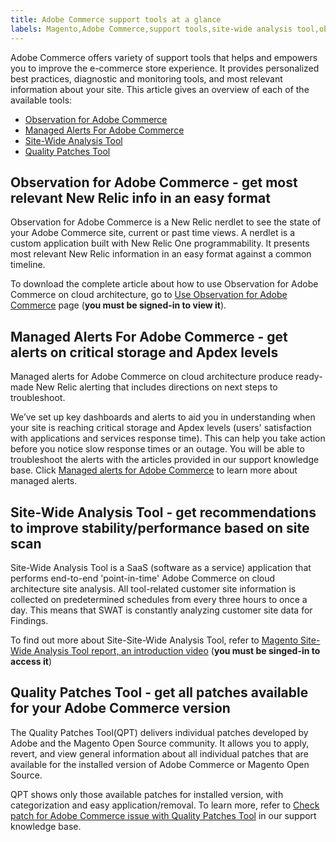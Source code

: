 ```yaml
---
title: Adobe Commerce support tools at a glance
labels: Magento,Adobe Commerce,support tools,site-wide analysis tool,observation for Adobe Commerce,QPT,managed alerts
---
```


Adobe Commerce offers variety of support tools that helps and empowers you to improve the e-commerce store experience.
It provides personalized best practices, diagnostic and monitoring tools, and most relevant information about your site.
This article gives an overview of each of the available tools:

* [Observation for Adobe Commerce](#observation-for-adobe-commerce)
* [Managed Alerts For Adobe Commerce](#managed-alerts-for-adobe-commerce)
* [Site-Wide Analysis Tool](#site-wide-analysis-tool)
* [Quality Patches Tool](#quality-patches-tool)

<h2 id="observation-for-adobe-commerce">Observation for Adobe Commerce - get most relevant New Relic info in an easy format</h2>

Observation for Adobe Commerce is a New Relic nerdlet to see the state of your Adobe Commerce site, current or past time views. A nerdlet is a custom application built with New Relic One programmability. It presents most relevant New Relic information in an easy format against a common timeline.

To download the complete article about how to use Observation for Adobe Commerce on cloud architecture, go to [Use Observation for Adobe Commerce](https://support.magento.com/hc/en-us/articles/4402379845901-Use-Observation-for-Adobe-Commerce) page (**you must be signed-in to view it**).  

<h2 id="managed-alerts-for-adobe-commerce">Managed Alerts For Adobe Commerce - get alerts on critical storage and Apdex levels </h2>

Managed alerts for Adobe Commerce on cloud architecture produce ready-made New Relic alerting that includes directions on next steps to troubleshoot.

We’ve set up key dashboards and alerts to aid you in understanding when your site is reaching critical storage and Apdex levels (users' satisfaction with applications and services response time). This can help you take action before you notice slow response times or an outage. You will be able to troubleshoot the alerts with the articles provided in our support knowledge base. Click [Managed alerts for Adobe Commerce](https://support.magento.com/hc/en-us/articles/360045806832-Managed-alerts-for-Magento-Commerce) to learn more about managed alerts.


<h2 id="site-wide-analysis-tool">Site-Wide Analysis Tool - get recommendations to improve stability/performance based on site scan</h2>

Site-Wide Analysis Tool is a SaaS (software as a service) application that performs end-to-end 'point-in-time' Adobe Commerce on cloud architecture site analysis. All tool-related customer site information is collected on predetermined schedules from every three hours to once a day. This means that SWAT is constantly analyzing customer site data for Findings.

To find out more about Site-Site-Wide Analysis Tool, refer to [Magento Site-Wide Analysis Tool report, an introduction video](https://support.magento.com/hc/en-us/articles/360048980691-Magento-Site-Wide-Analysis-Tool-report-an-introduction-video) (**you must be singed-in to access it**)

<h2 id="quality-patches-tool">Quality Patches Tool - get all patches available for your Adobe Commerce version</h2>

The Quality Patches Tool(QPT) delivers individual patches developed by Adobe and the Magento Open Source community. It allows you to apply, revert, and view general information about all individual patches that are available for the installed version of Adobe Commerce or Magento Open Source.

QPT shows only those available patches for installed version, with categorization and easy application/removal. To learn more, refer to [Check patch for Adobe Commerce issue with Quality Patches Tool](https://support.magento.com/hc/en-us/articles/360047125252) in our support knowledge base.
